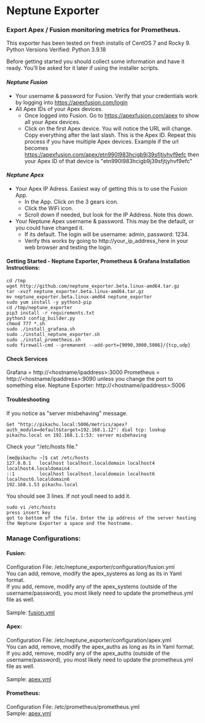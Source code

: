 # Neptune Exporter
### Export Apex / Fusion monitoring metrics for Prometheus.

This exporter has been tested on fresh installs of CentOS 7 and Rocky 9.<br>
Python Versions Verified: Python 3.9.18

Before getting started you should collect some information and have it ready. You'll be asked for it later if using the installer scripts.

#### _Neptune Fusion_
 - Your username & password for Fusion. Verify that your credentials work by logging into https://apexfusion.com/login
 - All Apex IDs of your Apex devices.
    - Once logged into Fusion. Go to https://apexfusion.com/apex to show all your Apex devices.
    - Click on the first Apex device. You will notice the URL will change. Copy everything after the last slash. This is the Apex ID. Repeat this process if you have multiple Apex devices. Example if the url becomes https://apexfusion.com/apex/etn990l983hcigb9j39sfjtjyhvf9efc then your Apex ID of that device is "etn990l983hcigb9j39sfjtjyhvf9efc"

#### _Neptune Apex_
 - Your Apex IP Adress. Easiest way of getting this is to use the Fusion App.
    - In the App. Click on the 3 gears icon.
    - Click the WiFi icon.
    - Scroll down if needed, but look for the IP Address. Note this down.
 - Your Neptune Apex username & password. This may be the default, or you could have changed it.
    - If its default. The login will be username: admin, password: 1234.
    - Verify this works by going to http://your_ip_address_here in your web browser and testing the login.

#### Getting Started - Neptune Exporter, Prometheus & Grafana Installation Instructions:
```
cd /tmp
wget http://github.com/neptune_exporter.beta.linux-amd64.tar.gz
tar -xvzf neptune_exporter.beta.linux-amd64.tar.gz
mv neptune_exporter.beta.linux-amd64 neptune_exporter
sudo yum install -y python3-pip
cd /tmp/neptune_exporter
pip3 install -r requirements.txt
python3 config_builder.py
chmod 777 *.sh
sudo ./install_grafana.sh
sudo ./install_neptune_exporter.sh
sudo ./instal_prometheus.sh
sudo firewall-cmd --premanent --add-port={9090,3000,5006}/{tcp,udp}
```

#### Check Services
Grafana = http://<hostname/ipaddress>:3000
Prometheus = http://<hostname/ipaddress>:9090 unless you change the port to something else.
Neptune Exporter: http://<hostname/ipaddress>:5006

#### Troubleshooting
If you notice as "server misbehaving" message. 
```
Get "http://pikachu.local:5006/metrics/apex?auth_module=default&target=192.168.1.12": dial tcp: lookup pikachu.local on 192.168.1.1:53: server misbehaving
```
Check your "/etc/hosts file."
```
[me@pikachu ~]$ cat /etc/hosts
127.0.0.1   localhost localhost.localdomain localhost4 localhost4.localdomain4
::1         localhost localhost.localdomain localhost6 localhost6.localdomain6
192.168.1.53 pikachu.local
```
You should see 3 lines. If not youll need to add it.
```
sudo vi /etc/hosts
press insert key
got to bottom of the file. Enter the ip address of the server hosting the Neptune Exporter a space and the hostname.
```

### Manage Configurations:
#### Fusion:
Configuration File: /etc/neptune_exporter/configuration/fusion.yml<BR>
You can add, remove, modify the apex_systems as long as its in Yaml format.<BR>
If you add, remove, modify any of the apex_systems (outside of the username/password), you most likely need to update the prometheus.yml file as well.<BR>
<BR>
Sample: [fusion.yml](https://github.com/dl-romero/neptune_exporter/blob/main/documentation/fusion.yml) 
 
#### Apex:
Configuration File: /etc/neptune_exporter/configuration/apex.yml<BR>
You can add, remove, modify the apex_auths as long as its in Yaml format.<BR>
If you add, remove, modify any of the apex_auths (outside of the username/password), you most likely need to update the prometheus.yml file as well.<BR>
<BR>
Sample: [apex.yml](https://github.com/dl-romero/neptune_exporter/blob/main/documentation/apex.yml) 

#### Prometheus:
Configuration File: /etc/prometheus/prometheus.yml<BR>
Sample: [apex.yml](https://github.com/dl-romero/neptune_exporter/blob/main/documentation/prometheus.yml) 